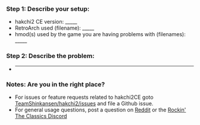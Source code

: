 ### Step 1: Describe your setup:

  * hakchi2 CE version: _____
  * RetroArch used (filename): _____
  * hmod(s) used by the game you are having problems with (filenames): _____
  
### Step 2: Describe the problem:
  
  * _____
  
### Notes: Are you in the right place?

  * For issues or feature requests related to hakchi2CE goto [TeamShinkansen/hakchi2/issues](https://github.com/TeamShinkansen/hakchi2/issues) and file a Github issue.
  * For general usage questions, post a question on [Reddit](https://www.reddit.com/user/MDFMKanic/) or the [Rockin' The Classics Discord](https://discord.gg/bX9PqrC)

